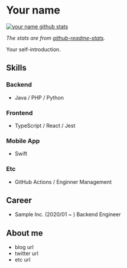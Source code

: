 # Your name
[![your name github stats](https://github-readme-stats.vercel.app/api?username=anuraghazra&show_icons=true&count_private=true)](https://github.com/anuraghazra/github-readme-stats)

_The stats are from [github-readme-stats](https://github.com/anuraghazra/github-readme-stats)._

Your self-introduction.

## Skills
### Backend
- Java / PHP / Python

### Frontend
- TypeScript / React / Jest

### Mobile App
- Swift

### Etc
- GitHub Actions / Enginner Management

## Career
- Sample Inc. (2020/01 ~ ) Backend Engineer

## About me
- blog url
- twitter url
- etc url

<!--
This is a ✨ _special_ ✨ repository because its `README.md` (this file) appears on your GitHub profile.

Here are some ideas to get you started:

- 🔭 I’m currently working on ...
- 🌱 I’m currently learning ...
- 👯 I’m looking to collaborate on ...
- 🤔 I’m looking for help with ...
- 💬 Ask me about ...
- 📫 How to reach me: ...
- 😄 Pronouns: ...
- ⚡ Fun fact: ...
-->
